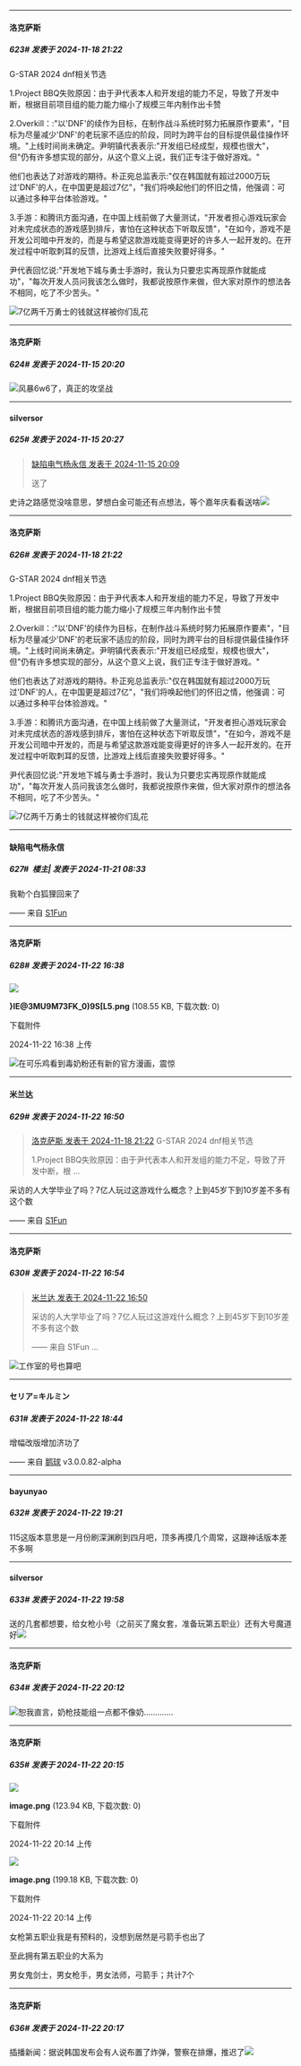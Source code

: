 ﻿
*****

####  洛克萨斯  
##### 623#       发表于 2024-11-18 21:22

G-STAR 2024 dnf相关节选

1.Project BBQ失败原因：由于尹代表本人和开发组的能力不足，导致了开发中断，根据目前项目组的能力能力缩小了规模三年内制作出卡赞

2.Overkill：:"以'DNF'的续作为目标，在制作战斗系统时努力拓展原作要素"，"目标为尽量减少'DNF'的老玩家不适应的阶段，同时为跨平台的目标提供最佳操作环境。"上线时间尚未确定。尹明镇代表表示:"开发组已经成型，规模也很大"，但"仍有许多想实现的部分，从这个意义上说，我们正专注于做好游戏。"

他们也表达了对游戏的期待。朴正宛总监表示:"仅在韩国就有超过2000万玩过'DNF'的人，在中国更是超过7亿"，"我们将唤起他们的怀旧之情，他强调：可以通过多种平台体验游戏。"

3.手游：和腾讯方面沟通，在中国上线前做了大量测试，"开发者担心游戏玩家会对未完成状态的游戏感到排斥，害怕在这种状态下听取反馈"，"在如今，游戏不是开发公司暗中开发的，而是与希望这款游戏能变得更好的许多人一起开发的。在开发过程中听取刺耳的反馈，比游戏上线后直接失败要好得多。"

尹代表回忆说:"开发地下城与勇士手游时，我认为只要忠实再现原作就能成功"，"每次开发人员问我该怎么做时，我都说按原作来做，但大家对原作的想法各不相同，吃了不少苦头。"

<img src="https://static.saraba1st.com/image/smiley/face2017/067.png" referrerpolicy="no-referrer">7亿两千万勇士的钱就这样被你们乱花


*****

####  洛克萨斯  
##### 624#       发表于 2024-11-15 20:20

<img src="https://static.saraba1st.com/image/smiley/face2017/067.png" referrerpolicy="no-referrer">风暴6w6了，真正的攻坚战

*****

####  silversor  
##### 625#       发表于 2024-11-15 20:27

<blockquote><a href="httphttps://bbs.saraba1st.com/2b/forum.php?mod=redirect&amp;goto=findpost&amp;pid=66704578&amp;ptid=2186920" target="_blank">缺陷电气杨永信 发表于 2024-11-15 20:09</a>

送了</blockquote>
史诗之路感觉没啥意思，梦想白金可能还有点想法，等个嘉年庆看看送啥<img src="https://static.saraba1st.com/image/smiley/face2017/066.png" referrerpolicy="no-referrer">

*****

####  洛克萨斯  
##### 626#       发表于 2024-11-18 21:22

G-STAR 2024 dnf相关节选

1.Project BBQ失败原因：由于尹代表本人和开发组的能力不足，导致了开发中断，根据目前项目组的能力能力缩小了规模三年内制作出卡赞

2.Overkill：:"以'DNF'的续作为目标，在制作战斗系统时努力拓展原作要素"，"目标为尽量减少'DNF'的老玩家不适应的阶段，同时为跨平台的目标提供最佳操作环境。"上线时间尚未确定。尹明镇代表表示:"开发组已经成型，规模也很大"，但"仍有许多想实现的部分，从这个意义上说，我们正专注于做好游戏。"

他们也表达了对游戏的期待。朴正宛总监表示:"仅在韩国就有超过2000万玩过'DNF'的人，在中国更是超过7亿"，"我们将唤起他们的怀旧之情，他强调：可以通过多种平台体验游戏。"

3.手游：和腾讯方面沟通，在中国上线前做了大量测试，"开发者担心游戏玩家会对未完成状态的游戏感到排斥，害怕在这种状态下听取反馈"，"在如今，游戏不是开发公司暗中开发的，而是与希望这款游戏能变得更好的许多人一起开发的。在开发过程中听取刺耳的反馈，比游戏上线后直接失败要好得多。"

尹代表回忆说:"开发地下城与勇士手游时，我认为只要忠实再现原作就能成功"，"每次开发人员问我该怎么做时，我都说按原作来做，但大家对原作的想法各不相同，吃了不少苦头。"

<img src="https://static.saraba1st.com/image/smiley/face2017/067.png" referrerpolicy="no-referrer">7亿两千万勇士的钱就这样被你们乱花

*****

####  缺陷电气杨永信  
##### 627#         楼主| 发表于 2024-11-21 08:33

我勒个白狐狸回来了

—— 来自 [S1Fun](https://s1fun.koalcat.com)


*****

####  洛克萨斯  
##### 628#       发表于 2024-11-22 16:38

<img src="https://img.saraba1st.com/forum/202411/22/163804p9omqmi3a3xzd333.png" referrerpolicy="no-referrer">

<strong>}IE@3MU9M73FK_0)9S[L5.png</strong> (108.55 KB, 下载次数: 0)

下载附件

2024-11-22 16:38 上传

<img src="https://static.saraba1st.com/image/smiley/face2017/079.png" referrerpolicy="no-referrer">在可乐鸡看到毒奶粉还有新的官方漫画，震惊

*****

####  米兰达  
##### 629#       发表于 2024-11-22 16:50

<blockquote><a href="httphttps://bbs.saraba1st.com/2b/forum.php?mod=redirect&amp;goto=findpost&amp;pid=66724156&amp;ptid=2186920" target="_blank">洛克萨斯 发表于 2024-11-18 21:22</a>
G-STAR 2024 dnf相关节选

1.Project BBQ失败原因：由于尹代表本人和开发组的能力不足，导致了开发中断，根 ...</blockquote>
采访的人大学毕业了吗？7亿人玩过这游戏什么概念？上到45岁下到10岁差不多有这个数

—— 来自 [S1Fun](https://s1fun.koalcat.com)

*****

####  洛克萨斯  
##### 630#       发表于 2024-11-22 16:54

<blockquote><a href="httphttps://bbs.saraba1st.com/2b/forum.php?mod=redirect&amp;goto=findpost&amp;pid=66754764&amp;ptid=2186920" target="_blank">米兰达 发表于 2024-11-22 16:50</a>

采访的人大学毕业了吗？7亿人玩过这游戏什么概念？上到45岁下到10岁差不多有这个数

—— 来自 S1Fun ...</blockquote>
<img src="https://static.saraba1st.com/image/smiley/face2017/067.png" referrerpolicy="no-referrer">工作室的号也算吧

*****

####  セリア=キルミン  
##### 631#       发表于 2024-11-22 18:44

增幅改版增加济功了

—— 来自 [鹅球](https://www.pgyer.com/xfPejhuq) v3.0.0.82-alpha

*****

####  bayunyao  
##### 632#       发表于 2024-11-22 19:21

115这版本意思是一月份刷深渊刷到四月吧，顶多再摸几个周常，这跟神话版本差不多啊

*****

####  silversor  
##### 633#       发表于 2024-11-22 19:58

送的几套都想要，给女枪小号（之前买了魔女套，准备玩第五职业）还有大号魔道好<img src="https://static.saraba1st.com/image/smiley/face2017/075.png" referrerpolicy="no-referrer">

*****

####  洛克萨斯  
##### 634#       发表于 2024-11-22 20:12

<img src="https://static.saraba1st.com/image/smiley/face2017/067.png" referrerpolicy="no-referrer">恕我直言，奶枪技能组一点都不像奶.............

*****

####  洛克萨斯  
##### 635#       发表于 2024-11-22 20:15

<img src="https://img.saraba1st.com/forum/202411/22/201401f9thttgvs9ttnqii.png" referrerpolicy="no-referrer">

<strong>image.png</strong> (123.94 KB, 下载次数: 0)

下载附件

2024-11-22 20:14 上传

<img src="https://img.saraba1st.com/forum/202411/22/201408may1j8g8uls4yzs8.png" referrerpolicy="no-referrer">

<strong>image.png</strong> (199.18 KB, 下载次数: 0)

下载附件

2024-11-22 20:14 上传

女枪第五职业我是有预料的，没想到居然是弓箭手也出了

至此拥有第五职业的大系为

男女鬼剑士，男女枪手，男女法师，弓箭手；共计7个

*****

####  洛克萨斯  
##### 636#       发表于 2024-11-22 20:17

插播新闻：据说韩国发布会有人说布置了炸弹，警察在排爆，推迟了<img src="https://static.saraba1st.com/image/smiley/face2017/068.png" referrerpolicy="no-referrer">

